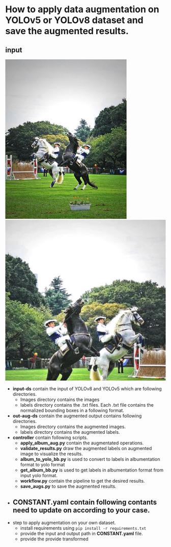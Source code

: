# How to apply data augmentation on YOLOv5 or YOLOv8 dataset and save the augmented results.
## input 
![input image](input-ds/images/image_1.jpg)
![input label](out-aug-ds/images/image_1_aug_out.png)

- **input-ds** contain the input of YOLOv8 and YOLOv5 which are following directories.
    - Images directory contains the images
    - labels directory contains the .txt files. Each .txt file contains the normalized bounding boxes in a following format.
- **out-aug-ds** contain the augmented output contains following directories.
    - Images directory contains the augmented images.
    - labels directory contains the augmented labels.
- **controller** contain following scripts.
    - **apply_album_aug.py** contain the augmentated operations.
    - **validate_results.py** draw the augmented labels on augmented image to visualize the results.
    - **album_to_yolo_bb.py** is used to convert to labels in albumentation format to yolo format
    - **get_album_bb.py** is used to get labels in albumentation format from input yolo format.
    - **workflow.py** contain the pipeline to get the desired results.
    - **save_augs.py** to save the augmented results.
- **CONSTANT.yaml** contain following contants need to update on according to your case.
    - 
- step to apply augmentation on your own dataset.
    - install requirements using ```pip install -r requirements.txt```
    - provide the input and output path in **CONSTANT.yaml** file.
    - provide the provide transformed